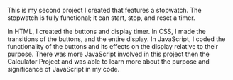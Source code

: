 This is my second project I created that features a stopwatch. The stopwatch is fully functional; it can start, stop, and reset a timer.

In HTML, I created the buttons and display timer. In CSS, I made the transitions of the buttons, and the entire display. In JavaScript, I coded the functionality of the buttons and its effects on the display relative to their purpose. There was more JavaScript involved in this project then the Calculator Project and was able to learn more about the purpose and significance of JavaScript in my code. 
